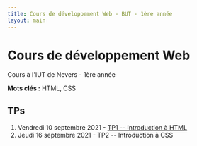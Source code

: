 ```yaml
---
title: Cours de développement Web - BUT - 1ère année
layout: main
---
```


# Cours de développement Web
Cours à l'IUT de Nevers - 1ère année

**Mots clés :** HTML, CSS

## TPs

1. Vendredi 10 septembre 2021 - [TP1 -- Introduction à HTML](tp/tp1_html.html)
2. Jeudi 16 septembre 2021 - TP2 -- Introduction à CSS

